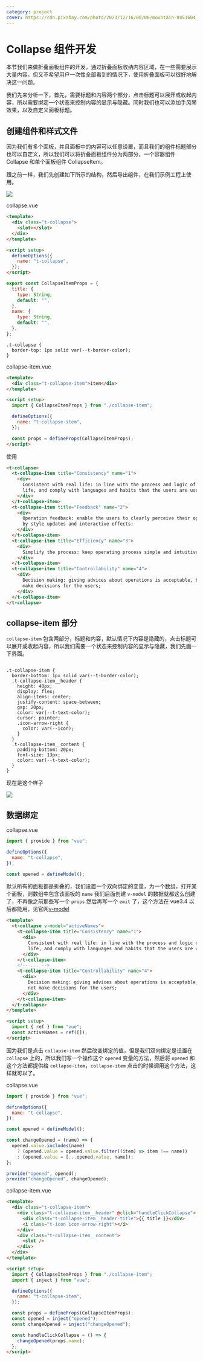 ```yaml
---
category: project
cover: https://cdn.pixabay.com/photo/2023/12/16/00/06/mountain-8451604_640.jpg
---
```


# Collapse 组件开发

本节我们来做折叠面板组件的开发，通过折叠面板收纳内容区域，在一些需要展示大量内容，但又不希望用户一次性全部看到的情况下，使用折叠面板可以很好地解决这一问题。

我们先来分析一下，首先，需要标题和内容两个部分，点击标题可以展开或收起内容，所以需要绑定一个状态来控制内容的显示与隐藏。同时我们也可以添加手风琴效果，以及自定义面板标题。

## 创建组件和样式文件

因为我们有多个面板，并且面板中的内容可以任意设置，而且我们的组件标题部分也可以自定义，所以我们可以将折叠面板组件分为两部分，一个容器组件 Collapse 和单个面板组件 CollapseItem。

跟之前一样，我们先创建如下所示的结构，然后导出组件，在我们示例工程上使用。

![](http://tuchuang.niubin.site/image/project-20250212-1.png)

collapse.vue

```html
<template>
  <div class="t-collapse">
    <slot></slot>
  </div>
</template>

<script setup>
  defineOptions({
    name: "t-collapse",
  });
</script>
```

```js
export const CollapseItemProps = {
  title: {
    type: String,
    default: "",
  },
  name: {
    type: String,
    default: "",
  },
};
```

```less
.t-collapse {
  border-top: 1px solid var(--t-border-color);
}
```

collapse-item.vue

```html
<template>
  <div class="t-collapse-item">item</div>
</template>

<script setup>
  import { CollapseItemProps } from "./collapse-item";

  defineOptions({
    name: "t-collapse-item",
  });

  const props = defineProps(CollapseItemProps);
</script>
```

使用

```html
<t-collapse>
  <t-collapse-item title="Consistency" name="1">
    <div>
      Consistent with real life: in line with the process and logic of real
      life, and comply with languages and habits that the users are used to;
    </div>
  </t-collapse-item>
  <t-collapse-item title="Feedback" name="2">
    <div>
      Operation feedback: enable the users to clearly perceive their operations
      by style updates and interactive effects;
    </div>
  </t-collapse-item>
  <t-collapse-item title="Efficiency" name="3">
    <div>
      Simplify the process: keep operating process simple and intuitive;
    </div>
  </t-collapse-item>
  <t-collapse-item title="Controllability" name="4">
    <div>
      Decision making: giving advices about operations is acceptable, but do not
      make decisions for the users;
    </div>
  </t-collapse-item>
</t-collapse>
```

## collapse-item 部分

`collapse-item` 包含两部分，标题和内容，默认情况下内容是隐藏的，点击标题可以展开或收起内容，所以我们需要一个状态来控制内容的显示与隐藏，我们先画一下界面。

```html

```

```less
.t-collapse-item {
  border-bottom: 1px solid var(--t-border-color);
  .t-collapse-item__header {
    height: 48px;
    display: flex;
    align-items: center;
    justify-content: space-between;
    gap: 20px;
    color: var(--t-text-color);
    cursor: pointer;
    .icon-arrow-right {
      color: var(--icon);
    }
  }
  .t-collapse-item__content {
    padding-bottom: 20px;
    font-size: 13px;
    color: var(--t-text-color);
  }
}
```

现在是这个样子

![](http://tuchuang.niubin.site/image/project-20250212-2.png)

## 数据绑定

collapse.vue

```js
import { provide } from "vue";

defineOptions({
  name: "t-collapse",
});

const opened = defineModel();
```

默认所有的面板都是折叠的，我们设置一个双向绑定的变量，为一个数组，打开某个面板，则数组中包含该面板的 `name`
我们后面创建 `v-model` 的数据就都这么创建了，不再像之前那些写一个 `props` 然后再写一个 `emit` 了，这个方法在 vue3.4 以后都能用，见官网[v-model](https://cn.vuejs.org/guide/components/v-model.html#basic-usage)

```html
<template>
  <t-collapse v-model="activeNames">
    <t-collapse-item title="Consistency" name="1">
      <div>
        Consistent with real life: in line with the process and logic of real
        life, and comply with languages and habits that the users are used to;
      </div>
    </t-collapse-item>
    <!-- ... -->
    <t-collapse-item title="Controllability" name="4">
      <div>
        Decision making: giving advices about operations is acceptable, but do
        not make decisions for the users;
      </div>
    </t-collapse-item>
  </t-collapse>
</template>

<script setup>
  import { ref } from "vue";
  const activeNames = ref([]);
</script>
```

因为我们是点击 `collapse-item` 然后改变绑定的值，但是我们双向绑定是设置在 `collapse` 上的，所以我们写一个操作这个 `opened` 变量的方法，然后将 `opened` 和这个方法都提供给 `collapse-item`，`collapse-item` 点击的时候调用这个方法，这样就可以了。

collapse.vue

```js
import { provide } from "vue";

defineOptions({
  name: "t-collapse",
});

const opened = defineModel();

const changeOpened = (name) => {
  opened.value.includes(name)
    ? (opened.value = opened.value.filter((item) => item !== name))
    : (opened.value = [...opened.value, name]);
};

provide("opened", opened);
provide("changeOpened", changeOpened);
```

collapse-item.vue

```html
<template>
  <div class="t-collapse-item">
    <div class="t-collapse-item__header" @click="handleClickCollapse">
      <div class="t-collapse-item__header-title">{{ title }}</div>
      <i class="t-icon icon-arrow-right"></i>
    </div>
    <div class="t-collapse-item__content">
      <slot />
    </div>
  </div>
</template>

<script setup>
  import { CollapseItemProps } from "./collapse-item";
  import { inject } from "vue";

  defineOptions({
    name: "t-collapse-item",
  });

  const props = defineProps(CollapseItemProps);
  const opened = inject("opened");
  const changeOpened = inject("changeOpened");

  const handleClickCollapse = () => {
    changeOpened(props.name);
  };
</script>
```
